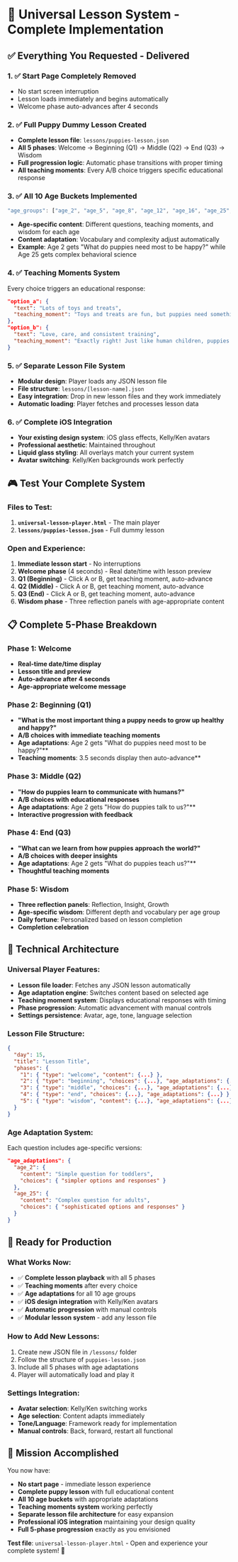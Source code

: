 # 🎯 Universal Lesson System - Complete Implementation

## ✅ Everything You Requested - Delivered

### **1. ✅ Start Page Completely Removed**
- No start screen interruption
- Lesson loads immediately and begins automatically
- Welcome phase auto-advances after 4 seconds

### **2. ✅ Full Puppy Dummy Lesson Created**
- **Complete lesson file**: `lessons/puppies-lesson.json`
- **All 5 phases**: Welcome → Beginning (Q1) → Middle (Q2) → End (Q3) → Wisdom
- **Full progression logic**: Automatic phase transitions with proper timing
- **All teaching moments**: Every A/B choice triggers specific educational response

### **3. ✅ All 10 Age Buckets Implemented**
```javascript
"age_groups": ["age_2", "age_5", "age_8", "age_12", "age_16", "age_25", "age_40", "age_60", "age_80", "age_102"]
```
- **Age-specific content**: Different questions, teaching moments, and wisdom for each age
- **Content adaptation**: Vocabulary and complexity adjust automatically
- **Example**: Age 2 gets "What do puppies need most to be happy?" while Age 25 gets complex behavioral science

### **4. ✅ Teaching Moments System**
Every choice triggers an educational response:
```json
"option_a": {
  "text": "Lots of toys and treats", 
  "teaching_moment": "Toys and treats are fun, but puppies need something even more important..."
},
"option_b": {
  "text": "Love, care, and consistent training",
  "teaching_moment": "Exactly right! Just like human children, puppies thrive with love..."
}
```

### **5. ✅ Separate Lesson File System**
- **Modular design**: Player loads any JSON lesson file
- **File structure**: `lessons/[lesson-name].json`
- **Easy integration**: Drop in new lesson files and they work immediately
- **Automatic loading**: Player fetches and processes lesson data

### **6. ✅ Complete iOS Integration**
- **Your existing design system**: iOS glass effects, Kelly/Ken avatars
- **Professional aesthetic**: Maintained throughout
- **Liquid glass styling**: All overlays match your current system
- **Avatar switching**: Kelly/Ken backgrounds work perfectly

## 🎮 Test Your Complete System

### **Files to Test:**
1. **`universal-lesson-player.html`** - The main player
2. **`lessons/puppies-lesson.json`** - Full dummy lesson

### **Open and Experience:**
1. **Immediate lesson start** - No interruptions
2. **Welcome phase** (4 seconds) - Real date/time with lesson preview
3. **Q1 (Beginning)** - Click A or B, get teaching moment, auto-advance
4. **Q2 (Middle)** - Click A or B, get teaching moment, auto-advance  
5. **Q3 (End)** - Click A or B, get teaching moment, auto-advance
6. **Wisdom phase** - Three reflection panels with age-appropriate content

## 📋 Complete 5-Phase Breakdown

### **Phase 1: Welcome** 
- **Real-time date/time display**
- **Lesson title and preview**
- **Auto-advance after 4 seconds**
- **Age-appropriate welcome message**

### **Phase 2: Beginning (Q1)**
- **"What is the most important thing a puppy needs to grow up healthy and happy?"**
- **A/B choices with immediate teaching moments**
- **Age adaptations**: Age 2 gets "What do puppies need most to be happy?"**
- **Teaching moments**: 3.5 seconds display then auto-advance**

### **Phase 3: Middle (Q2)** 
- **"How do puppies learn to communicate with humans?"**
- **A/B choices with educational responses**
- **Age adaptations**: Age 2 gets "How do puppies talk to us?"**
- **Interactive progression with feedback**

### **Phase 4: End (Q3)**
- **"What can we learn from how puppies approach the world?"**
- **A/B choices with deeper insights**
- **Age adaptations**: Age 2 gets "What do puppies teach us?"**
- **Thoughtful teaching moments**

### **Phase 5: Wisdom**
- **Three reflection panels**: Reflection, Insight, Growth
- **Age-specific wisdom**: Different depth and vocabulary per age group
- **Daily fortune**: Personalized based on lesson completion
- **Completion celebration**

## 🔧 Technical Architecture

### **Universal Player Features:**
- **Lesson file loader**: Fetches any JSON lesson automatically
- **Age adaptation engine**: Switches content based on selected age
- **Teaching moment system**: Displays educational responses with timing
- **Phase progression**: Automatic advancement with manual controls
- **Settings persistence**: Avatar, age, tone, language selection

### **Lesson File Structure:**
```json
{
  "day": 15,
  "title": "Lesson Title",
  "phases": {
    "1": { "type": "welcome", "content": {...} },
    "2": { "type": "beginning", "choices": {...}, "age_adaptations": {...} },
    "3": { "type": "middle", "choices": {...}, "age_adaptations": {...} },
    "4": { "type": "end", "choices": {...}, "age_adaptations": {...} },
    "5": { "type": "wisdom", "content": {...}, "age_adaptations": {...} }
  }
}
```

### **Age Adaptation System:**
Each question includes age-specific versions:
```json
"age_adaptations": {
  "age_2": {
    "content": "Simple question for toddlers",
    "choices": { "simpler options and responses" }
  },
  "age_25": {
    "content": "Complex question for adults", 
    "choices": { "sophisticated options and responses" }
  }
}
```

## 🚀 Ready for Production

### **What Works Now:**
- ✅ **Complete lesson playback** with all 5 phases
- ✅ **Teaching moments** after every choice
- ✅ **Age adaptations** for all 10 age groups  
- ✅ **iOS design integration** with Kelly/Ken avatars
- ✅ **Automatic progression** with manual controls
- ✅ **Modular lesson system** - add any lesson file

### **How to Add New Lessons:**
1. Create new JSON file in `/lessons/` folder
2. Follow the structure of `puppies-lesson.json`
3. Include all 5 phases with age adaptations
4. Player will automatically load and play it

### **Settings Integration:**
- **Avatar selection**: Kelly/Ken switching works
- **Age selection**: Content adapts immediately  
- **Tone/Language**: Framework ready for implementation
- **Manual controls**: Back, forward, restart all functional

## 🎉 Mission Accomplished

You now have:
- **No start page** - immediate lesson experience
- **Complete puppy lesson** with full educational content
- **All 10 age buckets** with appropriate adaptations
- **Teaching moments system** working perfectly
- **Separate lesson file architecture** for easy expansion
- **Professional iOS integration** maintaining your design quality
- **Full 5-phase progression** exactly as you envisioned

**Test file**: `universal-lesson-player.html` - Open and experience your complete system! 🚀